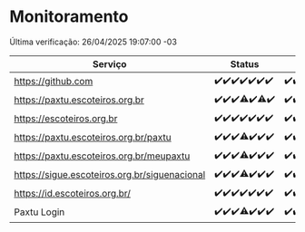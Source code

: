 # Monitoramento

Última verificação: 26/04/2025 19:07:00 -03

|Serviço|Status|Últimas 24h|
|---|---|---|
|https://github.com|<span title="2025-04-19: OK=23">✔️</span><span title="2025-04-20: OK=23">✔️</span><span title="2025-04-21: OK=23">✔️</span><span title="2025-04-22: OK=23">✔️</span><span title="2025-04-23: OK=23">✔️</span><span title="2025-04-24: OK=23">✔️</span><span title="2025-04-25: OK=21">✔️</span>|<span title="25/04/2025 19:08:00 -03 : 200">✔️</span><span title="25/04/2025 20:08:00 -03 : 200">✔️</span><span title="25/04/2025 21:43:00 -03 : 200">✔️</span><span title="25/04/2025 23:18:00 -03 : 200">✔️</span><span title="26/04/2025 00:24:00 -03 : 200">✔️</span><span title="26/04/2025 01:10:00 -03 : 200">✔️</span><span title="26/04/2025 02:08:00 -03 : 200">✔️</span><span title="26/04/2025 03:11:00 -03 : 200">✔️</span><span title="26/04/2025 04:08:00 -03 : 200">✔️</span><span title="26/04/2025 05:10:00 -03 : 200">✔️</span><span title="26/04/2025 06:08:00 -03 : 200">✔️</span><span title="26/04/2025 07:08:00 -03 : 200">✔️</span><span title="26/04/2025 08:06:00 -03 : 200">✔️</span><span title="26/04/2025 09:14:00 -03 : 200">✔️</span><span title="26/04/2025 10:16:00 -03 : 200">✔️</span><span title="26/04/2025 11:07:00 -03 : 200">✔️</span><span title="26/04/2025 12:07:00 -03 : 200">✔️</span><span title="26/04/2025 13:09:00 -03 : 200">✔️</span><span title="26/04/2025 14:06:00 -03 : 200">✔️</span><span title="26/04/2025 15:10:00 -03 : 0">❌</span><span title="26/04/2025 16:06:00 -03 : 200">✔️</span><span title="26/04/2025 17:09:00 -03 : 200">✔️</span><span title="26/04/2025 18:07:00 -03 : 200">✔️</span><span title="26/04/2025 19:07:00 -03 : 200">✔️</span>|
|https://paxtu.escoteiros.org.br|<span title="2025-04-19: OK=23">✔️</span><span title="2025-04-20: OK=23">✔️</span><span title="2025-04-21: OK=23">✔️</span><span title="2025-04-22: OK=22, Falhas=1">⚠️</span><span title="2025-04-23: OK=23">✔️</span><span title="2025-04-24: OK=22, Falhas=1">⚠️</span><span title="2025-04-25: OK=21">✔️</span>|<span title="25/04/2025 19:08:00 -03 : 200">✔️</span><span title="25/04/2025 20:08:00 -03 : 200">✔️</span><span title="25/04/2025 21:43:00 -03 : 200">✔️</span><span title="25/04/2025 23:18:00 -03 : 200">✔️</span><span title="26/04/2025 00:24:00 -03 : 200">✔️</span><span title="26/04/2025 01:10:00 -03 : 200">✔️</span><span title="26/04/2025 02:08:00 -03 : 200">✔️</span><span title="26/04/2025 03:11:00 -03 : 200">✔️</span><span title="26/04/2025 04:08:00 -03 : 200">✔️</span><span title="26/04/2025 05:10:00 -03 : 200">✔️</span><span title="26/04/2025 06:08:00 -03 : 200">✔️</span><span title="26/04/2025 07:08:00 -03 : 200">✔️</span><span title="26/04/2025 08:06:00 -03 : 200">✔️</span><span title="26/04/2025 09:14:00 -03 : 200">✔️</span><span title="26/04/2025 10:16:00 -03 : 200">✔️</span><span title="26/04/2025 11:07:00 -03 : 200">✔️</span><span title="26/04/2025 12:07:00 -03 : 200">✔️</span><span title="26/04/2025 13:09:00 -03 : 200">✔️</span><span title="26/04/2025 14:06:00 -03 : 200">✔️</span><span title="26/04/2025 15:10:00 -03 : 200">✔️</span><span title="26/04/2025 16:06:00 -03 : 200">✔️</span><span title="26/04/2025 17:09:00 -03 : 200">✔️</span><span title="26/04/2025 18:07:00 -03 : 0">❌</span><span title="26/04/2025 19:07:00 -03 : 200">✔️</span>|
|https://escoteiros.org.br|<span title="2025-04-19: OK=23">✔️</span><span title="2025-04-20: OK=23">✔️</span><span title="2025-04-21: OK=23">✔️</span><span title="2025-04-22: OK=23">✔️</span><span title="2025-04-23: OK=23">✔️</span><span title="2025-04-24: OK=23">✔️</span><span title="2025-04-25: OK=21">✔️</span>|<span title="25/04/2025 19:08:00 -03 : 200">✔️</span><span title="25/04/2025 20:08:00 -03 : 200">✔️</span><span title="25/04/2025 21:43:00 -03 : 200">✔️</span><span title="25/04/2025 23:18:00 -03 : 200">✔️</span><span title="26/04/2025 00:24:00 -03 : 200">✔️</span><span title="26/04/2025 01:10:00 -03 : 200">✔️</span><span title="26/04/2025 02:08:00 -03 : 200">✔️</span><span title="26/04/2025 03:11:00 -03 : 200">✔️</span><span title="26/04/2025 04:08:00 -03 : 200">✔️</span><span title="26/04/2025 05:10:00 -03 : 200">✔️</span><span title="26/04/2025 06:08:00 -03 : 200">✔️</span><span title="26/04/2025 07:08:00 -03 : 200">✔️</span><span title="26/04/2025 08:06:00 -03 : 200">✔️</span><span title="26/04/2025 09:14:00 -03 : 200">✔️</span><span title="26/04/2025 10:16:00 -03 : 200">✔️</span><span title="26/04/2025 11:07:00 -03 : 200">✔️</span><span title="26/04/2025 12:07:00 -03 : 200">✔️</span><span title="26/04/2025 13:09:00 -03 : 200">✔️</span><span title="26/04/2025 14:06:00 -03 : 200">✔️</span><span title="26/04/2025 15:10:00 -03 : 200">✔️</span><span title="26/04/2025 16:06:00 -03 : 200">✔️</span><span title="26/04/2025 17:09:00 -03 : 200">✔️</span><span title="26/04/2025 18:07:00 -03 : 200">✔️</span><span title="26/04/2025 19:07:00 -03 : 200">✔️</span>|
|https://paxtu.escoteiros.org.br/paxtu|<span title="2025-04-19: OK=23">✔️</span><span title="2025-04-20: OK=23">✔️</span><span title="2025-04-21: OK=23">✔️</span><span title="2025-04-22: OK=21, Falhas=2">⚠️</span><span title="2025-04-23: OK=23">✔️</span><span title="2025-04-24: OK=23">✔️</span><span title="2025-04-25: OK=21">✔️</span>|<span title="25/04/2025 19:08:00 -03 : 200">✔️</span><span title="25/04/2025 20:08:00 -03 : 200">✔️</span><span title="25/04/2025 21:43:00 -03 : 200">✔️</span><span title="25/04/2025 23:18:00 -03 : 200">✔️</span><span title="26/04/2025 00:24:00 -03 : 200">✔️</span><span title="26/04/2025 01:10:00 -03 : 200">✔️</span><span title="26/04/2025 02:08:00 -03 : 200">✔️</span><span title="26/04/2025 03:11:00 -03 : 200">✔️</span><span title="26/04/2025 04:08:00 -03 : 200">✔️</span><span title="26/04/2025 05:10:00 -03 : 200">✔️</span><span title="26/04/2025 06:08:00 -03 : 200">✔️</span><span title="26/04/2025 07:08:00 -03 : 200">✔️</span><span title="26/04/2025 08:06:00 -03 : 200">✔️</span><span title="26/04/2025 09:14:00 -03 : 200">✔️</span><span title="26/04/2025 10:16:00 -03 : 200">✔️</span><span title="26/04/2025 11:07:00 -03 : 200">✔️</span><span title="26/04/2025 12:07:00 -03 : 200">✔️</span><span title="26/04/2025 13:09:00 -03 : 200">✔️</span><span title="26/04/2025 14:06:00 -03 : 200">✔️</span><span title="26/04/2025 15:10:00 -03 : 200">✔️</span><span title="26/04/2025 16:06:00 -03 : 200">✔️</span><span title="26/04/2025 17:09:00 -03 : 200">✔️</span><span title="26/04/2025 18:07:00 -03 : 200">✔️</span><span title="26/04/2025 19:07:00 -03 : 200">✔️</span>|
|https://paxtu.escoteiros.org.br/meupaxtu|<span title="2025-04-19: OK=23">✔️</span><span title="2025-04-20: OK=23">✔️</span><span title="2025-04-21: OK=23">✔️</span><span title="2025-04-22: OK=22, Falhas=1">⚠️</span><span title="2025-04-23: OK=23">✔️</span><span title="2025-04-24: OK=23">✔️</span><span title="2025-04-25: OK=21">✔️</span>|<span title="25/04/2025 19:08:00 -03 : 200">✔️</span><span title="25/04/2025 20:08:00 -03 : 200">✔️</span><span title="25/04/2025 21:43:00 -03 : 200">✔️</span><span title="25/04/2025 23:18:00 -03 : 200">✔️</span><span title="26/04/2025 00:24:00 -03 : 200">✔️</span><span title="26/04/2025 01:10:00 -03 : 200">✔️</span><span title="26/04/2025 02:08:00 -03 : 200">✔️</span><span title="26/04/2025 03:11:00 -03 : 200">✔️</span><span title="26/04/2025 04:08:00 -03 : 200">✔️</span><span title="26/04/2025 05:10:00 -03 : 200">✔️</span><span title="26/04/2025 06:08:00 -03 : 200">✔️</span><span title="26/04/2025 07:08:00 -03 : 200">✔️</span><span title="26/04/2025 08:06:00 -03 : 200">✔️</span><span title="26/04/2025 09:14:00 -03 : 200">✔️</span><span title="26/04/2025 10:16:00 -03 : 200">✔️</span><span title="26/04/2025 11:07:00 -03 : 200">✔️</span><span title="26/04/2025 12:07:00 -03 : 200">✔️</span><span title="26/04/2025 13:09:00 -03 : 200">✔️</span><span title="26/04/2025 14:06:00 -03 : 200">✔️</span><span title="26/04/2025 15:10:00 -03 : 200">✔️</span><span title="26/04/2025 16:06:00 -03 : 200">✔️</span><span title="26/04/2025 17:09:00 -03 : 200">✔️</span><span title="26/04/2025 18:07:00 -03 : 200">✔️</span><span title="26/04/2025 19:07:00 -03 : 200">✔️</span>|
|https://sigue.escoteiros.org.br/siguenacional|<span title="2025-04-19: OK=23">✔️</span><span title="2025-04-20: OK=23">✔️</span><span title="2025-04-21: OK=23">✔️</span><span title="2025-04-22: OK=22, Falhas=1">⚠️</span><span title="2025-04-23: OK=23">✔️</span><span title="2025-04-24: OK=23">✔️</span><span title="2025-04-25: OK=21">✔️</span>|<span title="25/04/2025 19:08:00 -03 : 200">✔️</span><span title="25/04/2025 20:08:00 -03 : 200">✔️</span><span title="25/04/2025 21:43:00 -03 : 200">✔️</span><span title="25/04/2025 23:18:00 -03 : 200">✔️</span><span title="26/04/2025 00:25:00 -03 : 200">✔️</span><span title="26/04/2025 01:10:00 -03 : 200">✔️</span><span title="26/04/2025 02:08:00 -03 : 200">✔️</span><span title="26/04/2025 03:11:00 -03 : 200">✔️</span><span title="26/04/2025 04:08:00 -03 : 200">✔️</span><span title="26/04/2025 05:10:00 -03 : 200">✔️</span><span title="26/04/2025 06:08:00 -03 : 200">✔️</span><span title="26/04/2025 07:08:00 -03 : 200">✔️</span><span title="26/04/2025 08:06:00 -03 : 200">✔️</span><span title="26/04/2025 09:14:00 -03 : 200">✔️</span><span title="26/04/2025 10:16:00 -03 : 200">✔️</span><span title="26/04/2025 11:07:00 -03 : 200">✔️</span><span title="26/04/2025 12:07:00 -03 : 200">✔️</span><span title="26/04/2025 13:09:00 -03 : 200">✔️</span><span title="26/04/2025 14:06:00 -03 : 200">✔️</span><span title="26/04/2025 15:10:00 -03 : 200">✔️</span><span title="26/04/2025 16:06:00 -03 : 200">✔️</span><span title="26/04/2025 17:09:00 -03 : 200">✔️</span><span title="26/04/2025 18:07:00 -03 : 200">✔️</span><span title="26/04/2025 19:07:00 -03 : 200">✔️</span>|
|https://id.escoteiros.org.br/|<span title="2025-04-19: OK=23">✔️</span><span title="2025-04-20: OK=23">✔️</span><span title="2025-04-21: OK=23">✔️</span><span title="2025-04-22: OK=23">✔️</span><span title="2025-04-23: OK=23">✔️</span><span title="2025-04-24: OK=23">✔️</span><span title="2025-04-25: OK=21">✔️</span>|<span title="25/04/2025 19:08:00 -03 : 200">✔️</span><span title="25/04/2025 20:08:00 -03 : 200">✔️</span><span title="25/04/2025 21:43:00 -03 : 200">✔️</span><span title="25/04/2025 23:18:00 -03 : 200">✔️</span><span title="26/04/2025 00:25:00 -03 : 200">✔️</span><span title="26/04/2025 01:10:00 -03 : 200">✔️</span><span title="26/04/2025 02:08:00 -03 : 200">✔️</span><span title="26/04/2025 03:11:00 -03 : 200">✔️</span><span title="26/04/2025 04:08:00 -03 : 200">✔️</span><span title="26/04/2025 05:10:00 -03 : 200">✔️</span><span title="26/04/2025 06:08:00 -03 : 200">✔️</span><span title="26/04/2025 07:08:00 -03 : 200">✔️</span><span title="26/04/2025 08:07:00 -03 : 200">✔️</span><span title="26/04/2025 09:14:00 -03 : 200">✔️</span><span title="26/04/2025 10:16:00 -03 : 200">✔️</span><span title="26/04/2025 11:07:00 -03 : 200">✔️</span><span title="26/04/2025 12:07:00 -03 : 200">✔️</span><span title="26/04/2025 13:09:00 -03 : 200">✔️</span><span title="26/04/2025 14:06:00 -03 : 200">✔️</span><span title="26/04/2025 15:10:00 -03 : 200">✔️</span><span title="26/04/2025 16:06:00 -03 : 200">✔️</span><span title="26/04/2025 17:09:00 -03 : 200">✔️</span><span title="26/04/2025 18:07:00 -03 : 200">✔️</span><span title="26/04/2025 19:07:00 -03 : 200">✔️</span>|
|Paxtu Login|<span title="2025-04-19: OK=23">✔️</span><span title="2025-04-20: OK=23">✔️</span><span title="2025-04-21: OK=23">✔️</span><span title="2025-04-22: OK=22, Falhas=1">⚠️</span><span title="2025-04-23: OK=23">✔️</span><span title="2025-04-24: OK=23">✔️</span><span title="2025-04-25: OK=21">✔️</span>|<span title="25/04/2025 19:08:00 -03 : 200">✔️</span><span title="25/04/2025 20:08:00 -03 : 200">✔️</span><span title="25/04/2025 21:43:00 -03 : 200">✔️</span><span title="25/04/2025 23:18:00 -03 : 200">✔️</span><span title="26/04/2025 00:25:00 -03 : 200">✔️</span><span title="26/04/2025 01:10:00 -03 : 200">✔️</span><span title="26/04/2025 02:08:00 -03 : 200">✔️</span><span title="26/04/2025 03:11:00 -03 : 200">✔️</span><span title="26/04/2025 04:08:00 -03 : 200">✔️</span><span title="26/04/2025 05:10:00 -03 : 200">✔️</span><span title="26/04/2025 06:08:00 -03 : 200">✔️</span><span title="26/04/2025 07:08:00 -03 : 200">✔️</span><span title="26/04/2025 08:07:00 -03 : 200">✔️</span><span title="26/04/2025 09:14:00 -03 : 200">✔️</span><span title="26/04/2025 10:16:00 -03 : 200">✔️</span><span title="26/04/2025 11:07:00 -03 : 200">✔️</span><span title="26/04/2025 12:07:00 -03 : 200">✔️</span><span title="26/04/2025 13:09:00 -03 : 200">✔️</span><span title="26/04/2025 14:06:00 -03 : 200">✔️</span><span title="26/04/2025 15:10:00 -03 : 200">✔️</span><span title="26/04/2025 16:06:00 -03 : 200">✔️</span><span title="26/04/2025 17:09:00 -03 : 200">✔️</span><span title="26/04/2025 18:07:00 -03 : 200">✔️</span><span title="26/04/2025 19:07:00 -03 : 200">✔️</span>|
